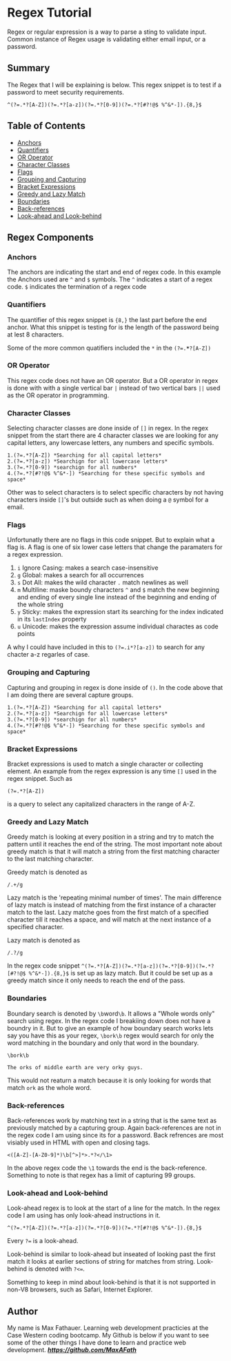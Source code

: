 # Regex Tutorial

Regex or regular expression is a way to parse a sting to validate input. Common instance of Regex usage is validating either email input, or a password.

## Summary

The Regex that I will be explaining is below. This regex snippet is to test if a password to meet security requirements. 

    ^(?=.*?[A-Z])(?=.*?[a-z])(?=.*?[0-9])(?=.*?[#?!@$ %^&*-]).{8,}$

## Table of Contents

- [Anchors](#anchors)
- [Quantifiers](#quantifiers)
- [OR Operator](#or-operator)
- [Character Classes](#character-classes)
- [Flags](#flags)
- [Grouping and Capturing](#grouping-and-capturing)
- [Bracket Expressions](#bracket-expressions)
- [Greedy and Lazy Match](#greedy-and-lazy-match)
- [Boundaries](#boundaries)
- [Back-references](#back-references)
- [Look-ahead and Look-behind](#look-ahead-and-look-behind)

## Regex Components

### Anchors

The anchors are indicating the start and end of regex code. In this example the Anchors used are `^` and `$` symbols. The `^` indicates a start of a regex code. `$` indicates the termination of a regex code 

### Quantifiers

The quantifier of this regex snippet is `{8,}` the last part before the end anchor. What this snippet is testing for is the length of the password being at lest 8 characters. 

Some of the more common quatifiers included the `*` in the `(?=.`**`*`**`?[A-Z])`

### OR Operator

This regex code does not have an OR operator. But a OR operator in regex is done with with a single vertical bar `|` instead of two vertical bars `||` used as the OR operator in programming. 

### Character Classes

Selecting character classes are done inside of `[]` in regex. In the regex snippet from the start there are 4 character classes we are looking for any capital letters, any lowercase letters, any numbers and specific symbols. 

    1.(?=.*?[A-Z]) *Searching for all capital letters*
    2.(?=.*?[a-z]) *Searchign for all lowercase letters*
    3.(?=.*?[0-9]) *searchign for all numbers*
    4.(?=.*?[#?!@$ %^&*-]) *Searching for these specific symbols and space*

Other was to select characters is to select specific characters by not having characters inside `[]`'s but outside such as when doing a `@` symbol for a email. 

### Flags

Unfortunatly there are no flags in this code snippet. But to explain what a flag is. A flag is one of six lower case letters that change the paramaters for a regex expression.

1.  `i` Ignore Casing: makes a search case-insensitive
2.  `g` Global: makes a search for all occurrences
3.  `s` Dot All: makes the wild character `.` match newlines as well
4.  `m` Multiline: maske boundy characters `^` and `$` match the new beginning and ending of every single line instead of the beginning and ending of the whole string
5.  `y` Sticky: makes the expression start its searching for the index indicated in its `lastIndex` property
6.  `u` Unicode: makes the expression assume individual charactes as code points

A why I could have included in this to `(?=.i*?[a-z])` to search for any chacter a-z regarles of case. 

### Grouping and Capturing

Capturing and grouping in regex is done inside of `()`. In the code above that I am doing there are several capture groups.
  
    1.(?=.*?[A-Z]) *Searching for all capital letters*
    2.(?=.*?[a-z]) *Searchign for all lowercase letters*
    3.(?=.*?[0-9]) *searchign for all numbers*
    4.(?=.*?[#?!@$ %^&*-]) *Searching for these specific symbols and space*

### Bracket Expressions

Bracket expressions is used to match a single character or collecting element. An example from the regex expression is any time `[]` used in the regex snippet. Such as 

    (?=.*?[A-Z])

is a query to select any capitalized characters in the range of A-Z. 

### Greedy and Lazy Match

Greedy match is looking at every position in a string and try to match the pattern until it reaches the end of the string. The most important note about greedy match is that it will match a string from the first matching character to the last matching character.

Greedy match is denoted as

    /.+/g

Lazy match is the 'repeating minimal number of times'. The main difference of lazy match is instead of matching from the first instance of a character match to the last. Lazy matche goes from the first match of a specified character till it reaches a space, and will match at the next instance of a specified character.

Lazy match is denoted as

    /.?/g

In the regex code snippet `^(?=.*?[A-Z])(?=.*?[a-z])(?=.*?[0-9])(?=.*?[#?!@$ %^&*-]).{8,}$` is set up as lazy match. But it could be set up as a greedy match since it only needs to reach the end of the pass.

### Boundaries

Boundary search is denoted by `\b`word`\b`. It allows a "Whole words only" search using regex. In the regex code I breakiing down does not have a boundry in it. But to give an example of how boundary search works lets say you have this as your regex, `\bork\b` regex would search for only the word matching in the boundary and only that word in the boundary.

    \bork\b

    The orks of middle earth are very orky guys.

This would not reaturn a match because it is only looking for words that match `ork` as the whole word.

### Back-references

Back-references work by matching text in a string that is the same text as previously matched by a capturing group. Again back-references are not in the regex code I am using since its for a password. Back refrences are most visiably used in HTML with open and closing tags.

    <([A-Z]-[A-Z0-9]*)\b[^>]*>.*?</\1> 

In the above regex code the `\1` towards the end is the back-reference. Something to note is that regex has a limit of capturing 99 groups. 

### Look-ahead and Look-behind

Look-ahead regex is to look at the start of a line for the match. In the regex code I am using has only look-ahead instructions in it. 

    ^(?=.*?[A-Z])(?=.*?[a-z])(?=.*?[0-9])(?=.*?[#?!@$ %^&*-]).{8,}$

Every `?=` is a look-ahead.

Look-behind is similar to look-ahead but inseated of looking past the first match it looks at earlier sections of string for matches from string. Look-behind is denoted with `?<=`.

Something to keep in mind about look-behind is that it is not supported in non-V8 browsers, such as Safari, Internet Explorer.

## Author

My name is Max Fathauer. Learning web development practicies at the Case Western coding bootcamp. My Github is below if you want to see some of the other things I have done to learn and practice web development.
    ***https://github.com/MaxAFath***

